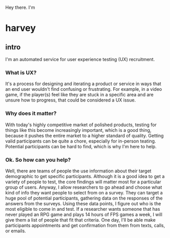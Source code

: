 Hey there. I'm 

# harvey
## intro
I'm an automated service for user experience testing (UX) recruitment.

### What is UX?

It's a process for designing and iterating a product or service in ways that an end user wouldn't find confusing or frustrating.
For example, in a video game, if the player(s) feel like they are stuck in a specific area and are unsure how to progress, that could be considered a UX issue.

### Why does it matter? 

With today's highly competitive market of polished products, testing for things like this become increasingly important, which is a good thing, because it pushes the entire market to a higher standard of quality.
Getting valid participants can be quite a chore, especially for in-person teating.
Potential participants can be hard to find, which is why I'm here to help.

### Ok. So how can you help?

Well, there are teams of people the use information about their target demographic to get specific participants.
Although it is a good idea to get a variety of people to test, the core findings will matter most for a particular group of users.
Anyway, I allow researchers to go ahead and choose what kind of info they want people to select from on a survey.
They can target a huge pool of potential participants, gathering data on the responses of the answers from the surveys.
Using these data points, I figure out who is the most eligible to come in and test.
If a researcher wants someone that has never played an RPG game and plays 14 hours of FPS games a week, I will give them a list of people that fit that criteria.
One day, I'll be able make participants appointments and get confirmation from them from texts, calls, or emails.
